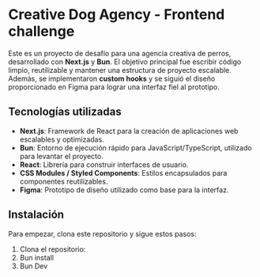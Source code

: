 # Creative Dog Agency - Frontend challenge 

Este es un proyecto de desafío para una agencia creativa de perros, desarrollado con **Next.js** y **Bun**. El objetivo principal fue escribir código limpio, reutilizable y mantener una estructura de proyecto escalable. Además, se implementaron **custom hooks** y se siguió el diseño proporcionado en Figma para lograr una interfaz fiel al prototipo.

## Tecnologías utilizadas

- **Next.js**: Framework de React para la creación de aplicaciones web escalables y optimizadas.
- **Bun**: Entorno de ejecución rápido para JavaScript/TypeScript, utilizado para levantar el proyecto.
- **React**: Librería para construir interfaces de usuario.
- **CSS Modules / Styled Components**: Estilos encapsulados para componentes reutilizables.
- **Figma**: Prototipo de diseño utilizado como base para la interfaz.
  
## Instalación

Para empezar, clona este repositorio y sigue estos pasos:

1. Clona el repositorio:
2. Bun install
3. Bun Dev

